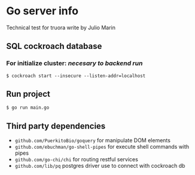 # Go server info
Technical test for truora write by Julio Marin

## SQL cockroach database
### For initialize cluster: _necesary to backend run_
    $ cockroach start --insecure --listen-addr=localhost

## Run project
    $ go run main.go

## Third party dependencies
* `github.com/PuerkitoBio/goquery` for manipulate DOM elements
* `github.com/ebuchman/go-shell-pipes` for execute shell commands with pipes
* `github.com/go-chi/chi` for routing restful services
* `github.com/lib/pq` postgres driver use to connect with cockroach db